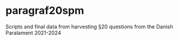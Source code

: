 # paragraf20spm
Scripts and final data from harvesting §20 questions from the Danish Paralament 2021-2024
